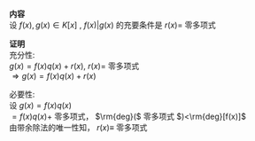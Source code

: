 **内容**  
设 $f(x),g(x)\in K[x]$ ,  $f(x)|g(x)$ 的充要条件是 $r(x)=$ 零多项式  
  
**证明**  
充分性:  
 $g(x)=f(x)q(x)+r(x),\ r(x)=$ 零多项式  
 $\Rightarrow g(x)=f(x)q(x)+r(x)$  
  
必要性:  
设 $g(x)=f(x)q(x)$  
 $=f(x)q(x)+$ 零多项式， $\rm{deg}($ 零多项式 $)<\rm{deg}[f(x)]$  
由带余除法的唯一性知， $r(x)\equiv$ 零多项式  
